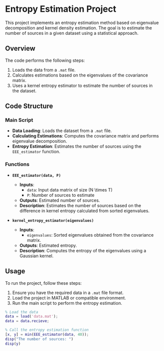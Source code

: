 # Entropy Estimation Project

This project implements an entropy estimation method based on eigenvalue decomposition and kernel density estimation. The goal is to estimate the number of sources in a given dataset using a statistical approach.

## Overview

The code performs the following steps:
1. Loads the data from a `.mat` file.
2. Calculates estimations based on the eigenvalues of the covariance matrix.
3. Uses a kernel entropy estimator to estimate the number of sources in the dataset.

## Code Structure

### Main Script

- **Data Loading**: Loads the dataset from a `.mat` file.
- **Calculating Estimations**: Computes the covariance matrix and performs eigenvalue decomposition.
- **Entropy Estimation**: Estimates the number of sources using the `EEE_estimator` function.

### Functions

- **`EEE_estimator(data, P)`**
  - **Inputs**: 
    - `data`: Input data matrix of size \(N \times T\)
    - `P`: Number of sources to estimate
  - **Outputs**: Estimated number of sources.
  - **Description**: Estimates the number of sources based on the difference in kernel entropy calculated from sorted eigenvalues.

- **`kernel_entropy_estimator(eigenvalues)`**
  - **Inputs**: 
    - `eigenvalues`: Sorted eigenvalues obtained from the covariance matrix.
  - **Outputs**: Estimated entropy.
  - **Description**: Computes the entropy of the eigenvalues using a Gaussian kernel.

## Usage

To run the project, follow these steps:

1. Ensure you have the required data in a `.mat` file format.
2. Load the project in MATLAB or compatible environment.
3. Run the main script to perform the entropy estimation.

```matlab
% Load the data
data = load('data.mat');
data = data.recieve;

% Call the entropy estimation function
[x, y] = min(EEE_estimator(data, 40));
disp("The number of sources: ")
disp(y)
